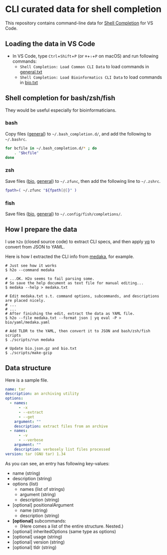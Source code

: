 # CLI curated data for shell completion

This repository contains command-line data for [Shell Completion](https://marketplace.visualstudio.com/items?itemName=tetradresearch.vscode-h2o) for VS Code.



## Loading the data in VS Code

* In VS Code,  type `Ctrl`+`Shift`+`P` (or `⌘`+`⇧`+`P` on macOS) and run following commands:
  * `Shell Completion: Load Common CLI Data` to load commands in [general.txt](https://github.com/yamaton/h2o-curated-data/blob/main/general.txt)
  * `Shell Completion: Load Bioinformatics CLI Data` to load commands in [bio.txt](https://github.com/yamaton/h2o-curated-data/blob/main/bio.txt)



## Shell completion for bash/zsh/fish

They would be useful especially for bioinformaticians.

### bash

Copy files ([general](https://github.com/yamaton/h2o-curated-data/tree/main/general/bash)) to `~/.bash_completion.d/`, and add the following to `~/.bashrc`.

```bash
for bcfile in ~/.bash_completion.d/* ; do
    . "$bcfile"
done
```



### zsh

Save files ([bio](https://github.com/yamaton/zsh-completions-bio/tree/main/completions), [general](https://github.com/yamaton/h2o-curated-data/tree/main/general/zsh)) to `~/.zfunc`, then add the following line to `~/.zshrc`.

```zsh
fpath=( ~/.zfunc "${fpath[@]}" )
```



### fish

Save files ([bio](https://github.com/yamaton/fish-completions-bio/tree/main/completions), [general](https://github.com/yamaton/h2o-curated-data/tree/main/general/fish)) to `~/.config/fish/completions/`.





## How I prepare the data

I use `h2o` (closed source code) to extract CLI specs, and then apply [yq](https://github.com/mikefarah/yq) to convert from JSON to YAML.

Here is how I extracted the CLI info from [medaka](https://github.com/nanoporetech/medaka), for example.

```shell
# Just see how it works
$ h2o --command medaka

# ...OK. H2o seems to fail parsing some.
# So save the help document as text file for manual editing...
$ medaka --help > medaka.txt

# Edit medaka.txt s.t. command options, subcommands, and descriptions are placed nicely.
# ...
# ...
# After finishing the edit, extract the data as YAML file.
$ h2o --file medaka.txt --format json | yq eval -P > bio/yaml/medaka.yaml

# Add TLDR to the YAML, then convert it to JSON and bash/zsh/fish scripts
$ ./scripts/run medaka

# Update bio.json.gz and bio.txt
$ ./scripts/make-gzip
```



## Data structure

Here is a sample file.

```yaml
name: tar
description: an archiving utility
options:
  - names:
      - -x
      - --extract
      - --get
    argument: ""
    description: extract files from an archive
  - names:
      - -v
      - --verbose
    argument: ""
    description: verbosely list files processed
version: tar (GNU tar) 1.34
```



As you can see,  an entry has following key-values:

* name (string)
* description (string)
* options (list)
  * names (list of strings)
  * argument (string)
  * description (string)
* [optional] positionalArgument
  * name (string)
  * description (string)
* **[optional]** subcommands:
  * (Here comes a list of the entire structure. Nested.)
* [optional] inheritedOptions (same type as options)
* [optional] usage (string)
* [optional] version (string)
* [optional] tldr (string)
